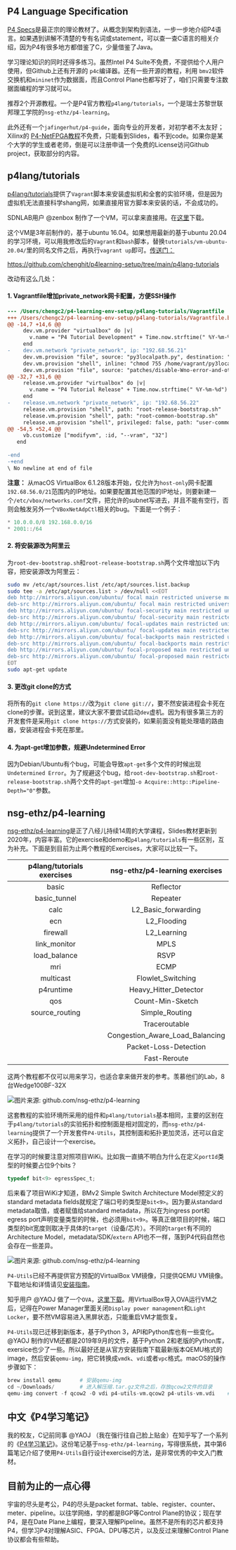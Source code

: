 ## P4 Language Specification

[P4 Specs](https://p4.org/p4-spec/docs/P4-16-v1.2.2.html "P4 Specs")是最正宗的理论教材了。从概念到架构到语法，一步一步地介绍P4语言。如果遇到讲解不清楚的专有名词或statement，可以查一查C语言的相关介绍，因为P4有很多地方都借鉴了C，少量借鉴了Java。

学习理论知识的同时还得多练习。虽然Intel P4 Suite不免费，不提供给个人用户使用，但Github上还有开源的 `p4c`编译器。还有一些开源的教程，利用 `bmv2`软件交换机和`mininet`作为数据面，而且Control Plane也都写好了，咱们只需要专注数据面编程的学习就可以。

推荐2个开源教程。一个是P4官方教程`p4lang/tutorials`，一个是瑞士苏黎世联邦理工学院的`nsg-ethz/p4-learning`。

此外还有一个`jafingerhut/p4-guide`，面向专业的开发者，对初学者不太友好；Xilinx的 [P4-NetFPGA教程](https://github.com/NetFPGA/P4-NetFPGA-public/wiki/Getting-Started "Xilinx P4-NetFPGA教程")不免费，只能看到Slides，看不到code。如果你是某个大学的学生或者老师，倒是可以注册申请一个免费的License访问Github project，获取部分的内容。

## p4lang/tutorials

[p4lang/tutorials](https://github.com/p4lang/tutorials "p4lang/tutorials")提供了`Vagrant`脚本来安装虚拟机和全套的实验环境，但是因为虚拟机无法直接科学shang网，如果直接用官方脚本来安装的话，不会成功的。

SDNLAB用户 @zenbox 制作了一个VM，可以拿来直接用。在[这里](https://github.com/zenhox/p4-quick "p4lang/tutorials实验环境VM，ubuntu 16.04")下载。

这个VM是3年前制作的，基于ubuntu 16.04。如果想用最新的基于ubuntu 20.04的学习环境，可以用我修改后的`Vagrant`和`bash`脚本，替换`tutorials/vm-ubuntu-20.04/`里的同名文件之后，再执行`vagrant up`即可。[传送门：](https://github.com/chenghit/p4learning-setup/tree/main/p4lang-tutorials "p4lang/tutorials实验环境不翻墙安装脚本，基于ubuntu 20.04")

https://github.com/chenghit/p4learning-setup/tree/main/p4lang-tutorials

改动有这么几处：

#### 1. Vagrantfile增加private_network网卡配置，方便SSH操作

```diff
--- /Users/chengc2/p4-learning-env-setup/p4lang-tutorials/Vagrantfile	Sun Jan 30 12:42:59 2022
+++ /Users/chengc2/p4-learning-env-setup/p4lang-tutorials/Vagrantfile.backup.rb	Sun Jan 30 13:35:35 2022
@@ -14,7 +14,6 @@
     dev.vm.provider "virtualbox" do |v|
       v.name = "P4 Tutorial Development" + Time.now.strftime(" %Y-%m-%d")
     end
-    dev.vm.network "private_network", ip: "192.68.56.21"
     dev.vm.provision "file", source: "py3localpath.py", destination: "/home/vagrant/py3localpath.py"
     dev.vm.provision "shell", inline: "chmod 755 /home/vagrant/py3localpath.py"
     dev.vm.provision "file", source: "patches/disable-Wno-error-and-other-small-changes.diff", destination: "/home/vagrant/patches/disable-Wno-error-and-other-small-changes.diff"
@@ -32,7 +31,6 @@
     release.vm.provider "virtualbox" do |v|
       v.name = "P4 Tutorial Release" + Time.now.strftime(" %Y-%m-%d")
     end
-    release.vm.network "private_network", ip: "192.68.56.22"
     release.vm.provision "shell", path: "root-release-bootstrap.sh"
     release.vm.provision "shell", path: "root-common-bootstrap.sh"
     release.vm.provision "shell", privileged: false, path: "user-common-bootstrap.sh"
@@ -54,5 +52,4 @@
     vb.customize ["modifyvm", :id, "--vram", "32"]
   end
 
-end
-+end
\ No newline at end of file
```

**注意：** 从macOS VirtualBox 6.1.28版本开始，仅允许为`host-only`网卡配置`192.68.56.0/21`范围内的IP地址。如果要配置其他范围的IP地址，则要新建一个`/etc/vbox/networks.conf`文件，把允许的subnet写进去，并且不能有空行，否则会触发另外一个`VBoxNetAdpCtl`相关的bug。下面是一个例子：

```java
* 10.0.0.0/8 192.168.0.0/16
* 2001::/64
```

#### 2. 将安装源改为阿里云

为`root-dev-bootstrap.sh`和`root-release-bootstrap.sh`两个文件增加以下内容，把安装源改为阿里云：

```bash
sudo mv /etc/apt/sources.list /etc/apt/sources.list.backup
sudo tee -a /etc/apt/sources.list > /dev/null <<EOT
deb http://mirrors.aliyun.com/ubuntu/ focal main restricted universe multiverse
deb-src http://mirrors.aliyun.com/ubuntu/ focal main restricted universe multiverse
deb http://mirrors.aliyun.com/ubuntu/ focal-security main restricted universe multiverse
deb-src http://mirrors.aliyun.com/ubuntu/ focal-security main restricted universe multiverse
deb http://mirrors.aliyun.com/ubuntu/ focal-updates main restricted universe multiverse
deb-src http://mirrors.aliyun.com/ubuntu/ focal-updates main restricted universe multiverse
deb http://mirrors.aliyun.com/ubuntu/ focal-backports main restricted universe multiverse
deb-src http://mirrors.aliyun.com/ubuntu/ focal-backports main restricted universe multiverse
deb http://mirrors.aliyun.com/ubuntu/ focal-proposed main restricted universe multiverse
deb-src http://mirrors.aliyun.com/ubuntu/ focal-proposed main restricted universe multiverse
EOT
sudo apt-get update
```

#### 3. 更改git clone的方式

将所有的`git clone https://`改为`git clone git://`，要不然安装进程会卡死在clone的步骤。说到这里，建议大家不要尝试启动`dev`虚机。因为有很多第三方的开发套件是采用`git clone https://`方式安装的，如果前面没有能处理墙的路由器，安装进程会卡死在那里。

#### 4. 为apt-get增加参数，规避Undetermined Error

因为Debian/Ubuntu有个bug，可能会导致`apt-get`多个文件的时候出现`Undetermined Error`。为了规避这个bug，给`root-dev-bootstrap.sh`和`root-release-bootstrap.sh`两个文件的`apt-get`增加`-o Acquire::http::Pipeline-Depth="0"`参数。


## nsg-ethz/p4-learning

[nsg-ethz/p4-learning](https://github.com/nsg-ethz/p4-learning "nsg-ethz/p4-learning")是正了八经儿持续14周的大学课程，Slides教材更新到2020年，内容丰富。它的exercise和demo和`p4lang/tutorials`有一些区别，互为补充。下面是到目前为止两个教程的Exercises，大家可以比较一下。

| p4lang/tutorials exercises | nsg-ethz/p4-learning exercises  |
| :------------------------: | :-----------------------------: |
|           basic            |            Reflector            |
|        basic_tunnel        |            Repeater             |
|            calc            |       L2_Basic_forwarding       |
|            ecn             |           L2_Flooding           |
|          firewall          |           L2_Learning           |
|        link_monitor        |              MPLS               |
|        load_balance        |              RSVP               |
|            mri             |              ECMP               |
|         multicast          |        Flowlet_Switching        |
|         p4runtime          |      Heavy_Hitter_Detector      |
|            qos             |        Count-Min-Sketch         |
|       source_routing       |         Simple_Routing          |
|                            |          Traceroutable          |
|                            | Congestion_Aware_Load_Balancing |
|                            |      Packet-Loss-Detection      |
|                            |          Fast-Reroute           |

这两个教程都不仅可以用来学习，也适合拿来做开发的参考。羡慕他们的Lab，8台Wedge100BF-32X

![图片来源: github.com/nsg-ethz/p4-learning](https://tva1.sinaimg.cn/large/008i3skNgy1gz2ncwy0x2j318l0u0n43.jpg)

这套教程的实验环境所采用的组件和`p4lang/tutorials`基本相同，主要的区别在于`p4lang/tutorials`的实验拓扑和控制面是相对固定的，而`nsg-ethz/p4-learning`提供了一个开发套件`P4-Utils`，其控制面和拓扑更加灵活，还可以自定义拓扑，自己设计一个exercise。

在学习的时候要注意对照项目WiKi。比如我一直搞不明白为什么在定义`portId`类型的时候要占位9个bits？

```c
typedef bit<9> egressSpec_t;
```

后来看了项目WiKi才知道，BMv2 Simple Switch Architecture Model预定义的standard metadata fields就规定了端口号的类型是`bit<9>`。因为要从standard metadata取值，或者赋值给standard metadata，所以在为ingress port和egress port声明变量类型的时候，也必须用`bit<9>`。等真正做项目的时候，端口类型的bit宽度则取决于具体的`target`（设备/芯片）。不同的`target`有不同的Architecture Model，metadata/SDK/`extern` API也不一样，落到P4代码自然也会存在一些差异。

![图片来源: github.com/nsg-ethz/p4-learning](https://tva1.sinaimg.cn/large/008i3skNgy1gz3yd2a7ouj30rb0d1my6.jpg)

`P4-Utils`已经不再提供官方预配的VirtualBox VM镜像，只提供QEMU VM镜像。下载地址和详情请见[安装指南](https://nsg-ethz.github.io/p4-utils/installation.html#use-our-preconfigured-vm "P4-Utils安装指南")。

知乎用户 @YAOJ 做了一个`OVA`，[这里下载](https://drive.google.com/u/0/uc?id=1tubqk0PGIbX759tIzJGXqex08igFfzpD&export=download "nsg-ethz/p4-learning实验环境VM，2019年版本")。用VirtualBox导入OVA运行VM之后，记得在Power Manager里面关闭`Display power management`和`Light Locker`，要不然VM容易进入黑屏状态，只能重启VM才能恢复。

`P4-Utils`现已迁移到新版本，基于Python 3，API和Python库也有一些变化。@YAOJ 制作的VM还都是2019年9月的文件，基于Python 2和老版的Python库，exersice也少了一些。所以最好还是从官方安装指南下载最新版本QEMU格式的image，然后安装`qemu-img`，把它转换成`vmdk`、`vdi`或者`vpc`格式。macOS的操作步骤如下：

```python
brew install qemu      # 安装qemu-img
cd ~/Downloads/        # 进入解压缩.tar.gz文件之后，存放qcow2文件的目录
qemu-img convert -f qcow2 -O vdi p4-utils-vm.qcow2 p4-utils-vm.vdi    # 把qcow2镜像转换成VirtualBox VDI格式
```

## 中文《P4学习笔记》

我的校友，C记前同事 @YAOJ （我在强行往自己脸上贴金）在知乎写了一个系列的《[P4学习笔记](https://www.zhihu.com/column/c_1336207793033015296 "《P4学习笔记》 by 知乎@YAOJ")》。这份笔记基于`nsg-ethz/p4-learning`，写得很系统，其中第6篇笔记介绍了使用`P4-Utils`自行设计exercise的方法，是非常优秀的中文入门教材。

## 目前为止的一点心得

宇宙的尽头是考公，P4的尽头是packet format、table、register、counter、meter、pipeline。以往学网络，学的都是BGP等Control Plane的协议；现在学P4，是在Date Plane上编程，要深入理解Pipeline。虽然不是所有的芯片都支持P4，但学习P4对理解ASIC、FPGA、DPU等芯片，以及反过来理解Control Plane协议都会有些帮助。
